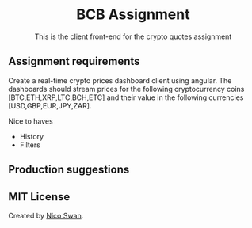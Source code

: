 <div align="center">
  <h1>BCB Assignment</h1>
  <p>This is the client front-end for the crypto quotes assignment</p>
</div>

## Assignment requirements

Create a real-time crypto prices dashboard client using angular. The dashboards should stream prices for the following  cryptocurrency coins [BTC,ETH,XRP,LTC,BCH,ETC] and their value in the following currencies [USD,GBP,EUR,JPY,ZAR].

Nice to haves
 * History 
 * Filters

 ## Production suggestions


## MIT License

Created by [Nico Swan](mailto:hi@nicoswan.com).
